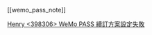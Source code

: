 [[wemo_pass_note]]

[Henry <398306> WeMo PASS 續訂方案設定失敗](https://www.notion.so/nture4388/Henry-398306-WeMo-PASS-66f1605b84774407becb67cc4347ce94?pvs=4)

